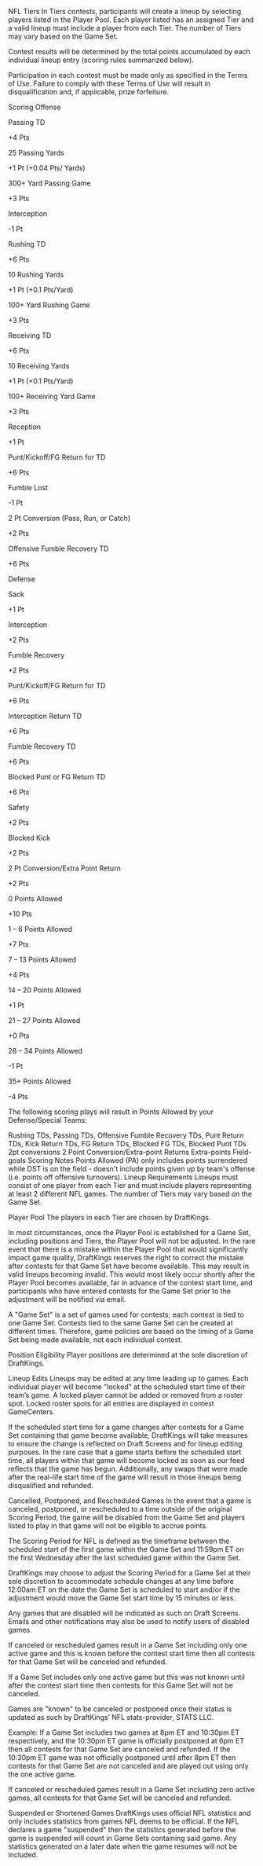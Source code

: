 NFL Tiers
In Tiers contests, participants will create a lineup by selecting players listed in the Player Pool. Each player listed has an assigned Tier and a valid lineup must include a player from each Tier. The number of Tiers may vary based on the Game Set.

Contest results will be determined by the total points accumulated by each individual lineup entry (scoring rules summarized below).

Participation in each contest must be made only as specified in the Terms of Use. Failure to comply with these Terms of Use will result in disqualification and, if applicable, prize forfeiture.

Scoring
Offense

Passing TD

+4 Pts

25 Passing Yards

+1 Pt (+0.04 Pts/ Yards)

300+ Yard Passing Game

+3 Pts

Interception

-1 Pt

Rushing TD

+6 Pts

10 Rushing Yards

+1 Pt (+0.1 Pts/Yard)

100+ Yard Rushing Game

+3 Pts

Receiving TD

+6 Pts

10 Receiving Yards

+1 Pt (+0.1 Pts/Yard)

100+ Receiving Yard Game

+3 Pts

Reception

+1 Pt

Punt/Kickoff/FG Return for TD

+6 Pts

Fumble Lost

-1 Pt

2 Pt Conversion (Pass, Run, or Catch)

+2 Pts

Offensive Fumble Recovery TD

+6 Pts

Defense

Sack

+1 Pt

Interception

+2 Pts

Fumble Recovery

+2 Pts

Punt/Kickoff/FG Return for TD

+6 Pts

Interception Return TD

+6 Pts

Fumble Recovery TD

+6 Pts

Blocked Punt or FG Return TD

+6 Pts

Safety

+2 Pts

Blocked Kick

+2 Pts

2 Pt Conversion/Extra Point Return

+2 Pts

0 Points Allowed

+10 Pts

1 – 6 Points Allowed

+7 Pts

7 – 13 Points Allowed

+4 Pts

14 – 20 Points Allowed

+1 Pt

21 – 27 Points Allowed

+0 Pts

28 – 34 Points Allowed

-1 Pt

35+ Points Allowed

-4 Pts

The following scoring plays will result in Points Allowed by your Defense/Special Teams:

Rushing TDs, Passing TDs, Offensive Fumble Recovery TDs, Punt Return TDs, Kick Return TDs, FG Return TDs, Blocked FG TDs, Blocked Punt TDs
2pt conversions
2 Point Conversion/Extra-point Returns
Extra-points
Field-goals
Scoring Notes
Points Allowed (PA) only includes points surrendered while DST is on the field - doesn't include points given up by team's offense (i.e. points off offensive turnovers).
Lineup Requirements
Lineups must consist of one player from each Tier and must include players representing at least 2 different NFL games. The number of Tiers may vary based on the Game Set.

Player Pool
The players in each Tier are chosen by DraftKings.

In most circumstances, once the Player Pool is established for a Game Set, including positions and Tiers, the Player Pool will not be adjusted. In the rare event that there is a mistake within the Player Pool that would significantly impact game quality, DraftKings reserves the right to correct the mistake after contests for that Game Set have become available. This may result in valid lineups becoming invalid. This would most likely occur shortly after the Player Pool becomes available, far in advance of the contest start time, and participants who have entered contests for the Game Set prior to the adjustment will be notified via email.

A "Game Set" is a set of games used for contests; each contest is tied to one Game Set. Contests tied to the same Game Set can be created at different times. Therefore, game policies are based on the timing of a Game Set being made available, not each individual contest.

Position Eligibility
Player positions are determined at the sole discretion of DraftKings.

Lineup Edits
Lineups may be edited at any time leading up to games. Each individual player will become "locked" at the scheduled start time of their team’s game. A locked player cannot be added or removed from a roster spot. Locked roster spots for all entries are displayed in contest GameCenters.

If the scheduled start time for a game changes after contests for a Game Set containing that game become available, DraftKings will take measures to ensure the change is reflected on Draft Screens and for lineup editing purposes. In the rare case that a game starts before the scheduled start time, all players within that game will become locked as soon as our feed reflects that the game has begun. Additionally, any swaps that were made after the real-life start time of the game will result in those lineups being disqualified and refunded.

Cancelled, Postponed, and Rescheduled Games
In the event that a game is canceled, postponed, or rescheduled to a time outside of the original Scoring Period, the game will be disabled from the Game Set and players listed to play in that game will not be eligible to accrue points.

The Scoring Period for NFL is defined as the timeframe between the scheduled start of the first game within the Game Set and 11:59pm ET on the first Wednesday after the last scheduled game within the Game Set.

DraftKings may choose to adjust the Scoring Period for a Game Set at their sole discretion to accommodate schedule changes at any time before 12:00am ET on the date the Game Set is scheduled to start and/or if the adjustment would move the Game Set start time by 15 minutes or less.

Any games that are disabled will be indicated as such on Draft Screens. Emails and other notifications may also be used to notify users of disabled games.

If canceled or rescheduled games result in a Game Set including only one active game and this is known before the contest start time then all contests for that Game Set will be canceled and refunded.

If a Game Set includes only one active game but this was not known until after the contest start time then contests for this Game Set will not be canceled.

Games are "known" to be canceled or postponed once their status is updated as such by DraftKings’ NFL stats-provider, STATS LLC.

Example: If a Game Set includes two games at 8pm ET and 10:30pm ET respectively, and the 10:30pm ET game is officially postponed at 6pm ET then all contests for that Game Set are canceled and refunded. If the 10:30pm ET game was not officially postponed until after 8pm ET then contests for that Game Set are not canceled and are played out using only the one active game.

If canceled or rescheduled games result in a Game Set including zero active games, all contests for that Game Set will be canceled and refunded.

Suspended or Shortened Games
DraftKings uses official NFL statistics and only includes statistics from games NFL deems to be official. If the NFL declares a game "suspended" then the statistics generated before the game is suspended will count in Game Sets containing said game. Any statistics generated on a later date when the game resumes will not be included.
